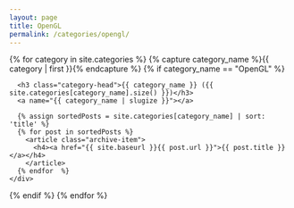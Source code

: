 ```yaml
---
layout: page
title: OpenGL
permalink: /categories/opengl/
---
```

<div id="archives">
{% for category in site.categories %}
  {% capture category_name %}{{ category | first }}{% endcapture %}
  {% if category_name == "OpenGL" %}
    <div class="archive-group">
      <div id="#{{ category_name | slugize }}"></div>
      <p></p>

      <h3 class="category-head">{{ category_name }} ({{ site.categories[category_name].size() }})</h3>
      <a name="{{ category_name | slugize }}"></a>

      {% assign sortedPosts = site.categories[category_name] | sort: 'title' %}
      {% for post in sortedPosts %}
        <article class="archive-item">
          <h4><a href="{{ site.baseurl }}{{ post.url }}">{{ post.title }}</a></h4>
        </article>
      {% endfor  %}
    </div>
  {% endif %}
{% endfor %}
</div>